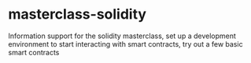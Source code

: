 # masterclass-solidity
Information support for the solidity masterclass, set up a development environment to start interacting with smart contracts, try out a few basic smart contracts
